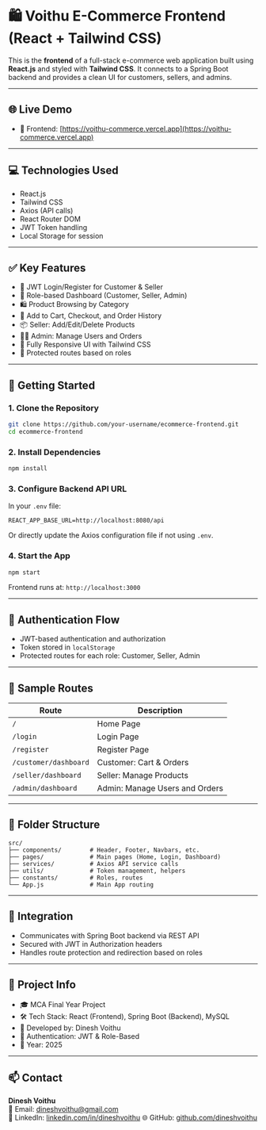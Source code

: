 # 🛍️ Voithu E-Commerce Frontend (React + Tailwind CSS)

This is the **frontend** of a full-stack e-commerce web application built using **React.js** and styled with **Tailwind CSS**. It connects to a Spring Boot backend and provides a clean UI for customers, sellers, and admins.

---
## 🌐 Live Demo

- 🔗 Frontend: [https://voithu-commerce.vercel.app](https://voithu-commerce.vercel.app)
  
---

## 💻 Technologies Used

- React.js  
- Tailwind CSS  
- Axios (API calls)  
- React Router DOM  
- JWT Token handling  
- Local Storage for session

---

## ✅ Key Features

- 🔐 JWT Login/Register for Customer & Seller  
- 👤 Role-based Dashboard (Customer, Seller, Admin)  
- 🛍️ Product Browsing by Category  
- 🛒 Add to Cart, Checkout, and Order History  
- 📦 Seller: Add/Edit/Delete Products  
- 🧑‍💼 Admin: Manage Users and Orders  
- 🎨 Fully Responsive UI with Tailwind CSS  
- 🔐 Protected routes based on roles

---

## 🚀 Getting Started

### 1. Clone the Repository

```bash
git clone https://github.com/your-username/ecommerce-frontend.git
cd ecommerce-frontend
```

### 2. Install Dependencies

```bash
npm install
```

### 3. Configure Backend API URL

In your `.env` file:

```env
REACT_APP_BASE_URL=http://localhost:8080/api
```

Or directly update the Axios configuration file if not using `.env`.

### 4. Start the App

```bash
npm start
```

Frontend runs at: `http://localhost:3000`

---

## 🔐 Authentication Flow

- JWT-based authentication and authorization  
- Token stored in `localStorage`  
- Protected routes for each role: Customer, Seller, Admin

---

## 🧪 Sample Routes

| Route                     | Description                      |
|---------------------------|----------------------------------|
| `/`                       | Home Page                        |
| `/login`                  | Login Page                       |
| `/register`               | Register Page                    |
| `/customer/dashboard`     | Customer: Cart & Orders          |
| `/seller/dashboard`       | Seller: Manage Products          |
| `/admin/dashboard`        | Admin: Manage Users and Orders   |

---

## 📁 Folder Structure

```
src/
├── components/        # Header, Footer, Navbars, etc.
├── pages/             # Main pages (Home, Login, Dashboard)
├── services/          # Axios API service calls
├── utils/             # Token management, helpers
├── constants/         # Roles, routes
└── App.js             # Main App routing
```

---

## 🔧 Integration

- Communicates with Spring Boot backend via REST API  
- Secured with JWT in Authorization headers  
- Handles route protection and redirection based on roles

---

## 📌 Project Info

- 🎓 MCA Final Year Project  
- 🛠 Tech Stack: React (Frontend), Spring Boot (Backend), MySQL  
- 👤 Developed by: Dinesh Voithu  
- 🔐 Authentication: JWT & Role-Based  
- 📅 Year: 2025

---

## 📫 Contact

**Dinesh Voithu**  
📧 Email: dineshvoithu@gmail.com  
🔗 LinkedIn: [linkedin.com/in/dineshvoithu](https://linkedin.com/in/dineshvoithu) 
🌐 GitHub: [github.com/dineshvoithu](https://github.com/dineshvoithu)
